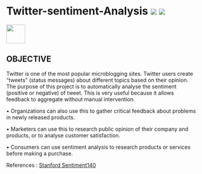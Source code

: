 # Twitter-sentiment-Analysis [![](https://img.shields.io/badge/NLP-python-green.svg)](https://github.com/Tarandeep97/Twitter-sentiment-Analysis) [![](https://img.shields.io/badge/Tarandeep-Singh-brightgreen.svg?colorB=ff0000)](https://www.linkedin.com/in/tarandeep-singh-a6871b11b/)

<a href="https://sourcerer.io/tarandeep97"><img src="https://avatars0.githubusercontent.com/u/28994081?v=4" height="50px" width="50px" alt=""/></a><a href="https://sourcerer.io/tarandeep97"><img src="https://img.shields.io/badge/Python-59%20commits-orange.svg" alt=""></a>

## OBJECTIVE

Twitter is one of the most popular microblogging sites. Twitter users create “tweets” (status messages) about different topics based on their opinion. The purpose of this project is to automatically analyse the sentiment (positive or negative) of tweet. This is very useful because it allows feedback to aggregate without manual intervention.

• Organizations can also use this to gather critical feedback about problems in newly released products.

• Marketers can use this to research public opinion of their company and products, or to analyse customer satisfaction.

• Consumers can use sentiment analysis to research products or services before making a purchase.

References : [Stanford Sentiment140](http://help.sentiment140.com/for-students)
